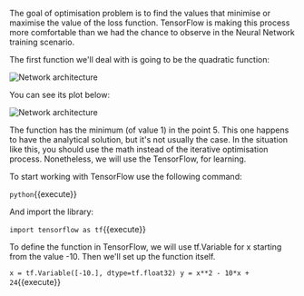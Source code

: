 The goal of optimisation problem is to find the values that minimise or maximise the value of the loss function. TensorFlow is making this process more comfortable than we had the chance to observe in the Neural Network training scenario.

The first function we'll deal with is going to be the quadratic function:

<img src="/basiafusinska/courses/deep-learning-with-tensorflow/function-optimisation/assets/equation.png" alt="Network architecture">

You can see its plot below:

<img src="/basiafusinska/courses/deep-learning-with-tensorflow/function-optimisation/assets/quadratic.png" alt="Network architecture">

The function has the minimum (of value 1) in the point 5. This one happens to have the analytical solution, but it's not usually the case. In the situation like this, you should use the math instead of the iterative optimisation process. Nonetheless, we will use the TensorFlow, for learning.

To start working with TensorFlow use the following command:

`python`{{execute}}

And import the library:

`import tensorflow as tf`{{execute}}

To define the function in TensorFlow, we will use tf.Variable for x starting from the value -10. Then we'll set up the function itself.

`x = tf.Variable([-10.], dtype=tf.float32)
y = x**2 - 10*x + 24`{{execute}}
